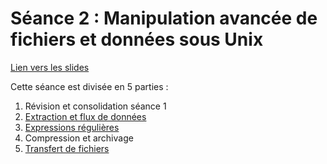 # Séance 2 : Manipulation avancée de fichiers et données sous Unix

[Lien vers les slides](slides/index.html)

Cette séance est divisée en 5 parties :

1. Révision et consolidation séance 1
2. [Extraction et flux de données](tutorial/01-flux.md)
3. [Expressions régulières](03_regex.md)
4. Compression et archivage
5. [Transfert de fichiers](tutorial/05-ssh_scp.md)

